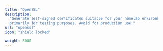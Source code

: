 ```yaml
---
title: "OpenSSL"
description:
  "Generate self-signed certificates suitable for your homelab environment,
  primarily for testing purposes. Avoid for production use."
url: "openssl"
icon: "shield_locked"

weight: 8000
---
```

